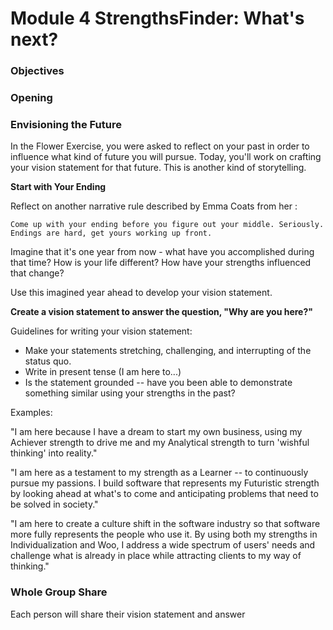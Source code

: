 # Module 4 StrengthsFinder: What's next?

### Objectives

### Opening

### Envisioning the Future 
In the Flower Exercise, you were asked to reflect on your past in order to influence what kind of future you will pursue. Today, you'll work on crafting your vision statement for that future. This is another kind of storytelling.

**Start with Your Ending** 

Reflect on another narrative rule described by Emma Coats from her :

	Come up with your ending before you figure out your middle. Seriously. 
	Endings are hard, get yours working up front.
	
Imagine that it's one year from now - what have you accomplished during that time? How is your life different? How have your strengths influenced that change?

Use this imagined year ahead to develop your vision statement.

**Create a vision statement to answer the question, "Why are you here?"**

Guidelines for writing your vision statement:

* Make your statements stretching, challenging, and interrupting of the status quo.
* Write in present tense (I am here to...)
* Is the statement grounded -- have you been able to demonstrate something similar using your strengths in the past?

Examples:

"I am here because I have a dream to start my own business, using my Achiever strength to drive me and my Analytical strength to turn 'wishful thinking' into reality."

"I am here as a testament to my strength as a Learner -- to continuously pursue my passions. I build software that represents my Futuristic strength by looking ahead at what's to come and anticipating problems that need to be solved in society."

"I am here to create a culture shift in the software industry so that software more fully represents the people who use it. By using both my strengths in Individualization and Woo, I address a wide spectrum of users' needs and challenge what is already in place while attracting clients to my way of thinking." 

### Whole Group Share
Each person will share their vision statement and answer
